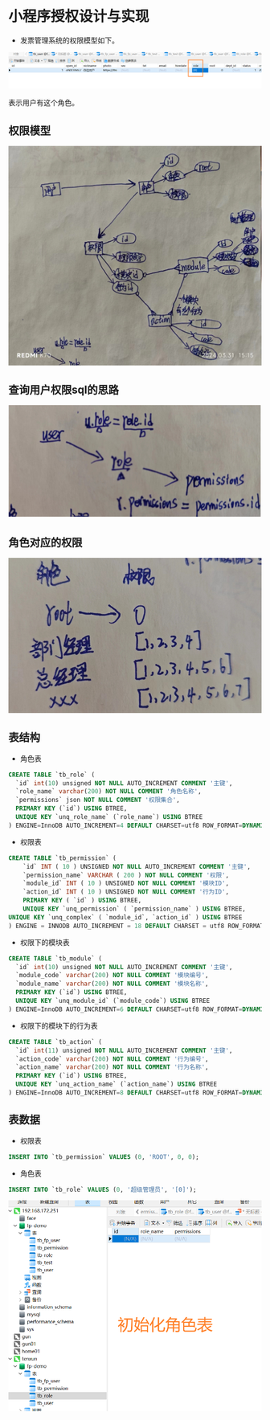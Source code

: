 # 小程序授权设计与实现

- 发票管理系统的权限模型如下。



![image-20240331151900108](02小程序授权设计与实现.assets/image-20240331151900108.png)

表示用户有这个角色。



## 权限模型

![image-20240331152007596](02小程序授权设计与实现.assets/image-20240331152007596.png)



## 查询用户权限sql的思路

![image-20240331152159081](02小程序授权设计与实现.assets/image-20240331152159081.png)





## 角色对应的权限

![image-20240331152301195](02小程序授权设计与实现.assets/image-20240331152301195.png)



## 表结构

- 角色表

```sql
CREATE TABLE `tb_role` (
  `id` int(10) unsigned NOT NULL AUTO_INCREMENT COMMENT '主键',
  `role_name` varchar(200) NOT NULL COMMENT '角色名称',
  `permissions` json NOT NULL COMMENT '权限集合',
  PRIMARY KEY (`id`) USING BTREE,
  UNIQUE KEY `unq_role_name` (`role_name`) USING BTREE
) ENGINE=InnoDB AUTO_INCREMENT=4 DEFAULT CHARSET=utf8 ROW_FORMAT=DYNAMIC COMMENT='角色表';
```





- 权限表

```sql
CREATE TABLE `tb_permission` (
	`id` INT ( 10 ) UNSIGNED NOT NULL AUTO_INCREMENT COMMENT '主键',
	`permission_name` VARCHAR ( 200 ) NOT NULL COMMENT '权限',
	`module_id` INT ( 10 ) UNSIGNED NOT NULL COMMENT '模块ID',
	`action_id` INT ( 10 ) UNSIGNED NOT NULL COMMENT '行为ID',
	PRIMARY KEY ( `id` ) USING BTREE,
	UNIQUE KEY `unq_permission` ( `permission_name` ) USING BTREE,
UNIQUE KEY `unq_complex` ( `module_id`, `action_id` ) USING BTREE 
) ENGINE = INNODB AUTO_INCREMENT = 18 DEFAULT CHARSET = utf8 ROW_FORMAT = DYNAMIC;
```



- 权限下的模块表

```sql
CREATE TABLE `tb_module` (
  `id` int(10) unsigned NOT NULL AUTO_INCREMENT COMMENT '主键',
  `module_code` varchar(200) NOT NULL COMMENT '模块编号',
  `module_name` varchar(200) NOT NULL COMMENT '模块名称',
  PRIMARY KEY (`id`) USING BTREE,
  UNIQUE KEY `unq_module_id` (`module_code`) USING BTREE
) ENGINE=InnoDB AUTO_INCREMENT=6 DEFAULT CHARSET=utf8 ROW_FORMAT=DYNAMIC COMMENT='模块资源表';
```



- 权限下的模块下的行为表

```sql
CREATE TABLE `tb_action` (
  `id` int(11) unsigned NOT NULL AUTO_INCREMENT COMMENT '主键',
  `action_code` varchar(200) NOT NULL COMMENT '行为编号',
  `action_name` varchar(200) NOT NULL COMMENT '行为名称',
  PRIMARY KEY (`id`) USING BTREE,
  UNIQUE KEY `unq_action_name` (`action_name`) USING BTREE
) ENGINE=InnoDB AUTO_INCREMENT=8 DEFAULT CHARSET=utf8 ROW_FORMAT=DYNAMIC COMMENT='行为表';
```



## 表数据

- 权限表

```sql
INSERT INTO `tb_permission` VALUES (0, 'ROOT', 0, 0);
```

- 角色表

```sql
INSERT INTO `tb_role` VALUES (0, '超级管理员', '[0]');
```









![image-20240331204342624](02小程序授权设计与实现.assets/image-20240331204342624.png)
